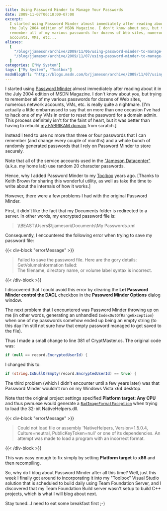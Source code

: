 ```yaml
---
title: Using Password Minder to Manage Your Passwords
date: 2009-11-07T06:18:00-07:00
excerpt:
  I started using Password Minder almost immediately after reading about it in
  the July 2004 edition of MSDN Magazine. I don't know about you, but trying to
  remember all of my various passwords for dozens of Web sites, numerous network
  accounts, VMs, etc...
aliases:
  [
    "/blog/jjameson/archive/2009/11/06/using-password-minder-to-manage-your-passwords.aspx",
    "/blog/jjameson/archive/2009/11/07/using-password-minder-to-manage-your-passwords.aspx",
  ]
categories: ["My System"]
tags: ["My System", "Toolbox"]
msdnBlogUrl: "http://blogs.msdn.com/b/jjameson/archive/2009/11/07/using-password-minder-to-manage-your-passwords.aspx"
---
```


I started using
[Password Minder](http://msdn.microsoft.com/en-us/magazine/cc163958.aspx) almost
immediately after reading about it in the July 2004 edition of MSDN Magazine. I
don't know about you, but trying to remember all of my various passwords for
dozens of Web sites, numerous network accounts, VMs, etc. is really quite a
nightmare.
[I'm actually a little embarrassed to say that on more than one occasion I've had to hack one of my VMs in order to reset the password for a domain admin. This process definitely isn't for the faint of heart, but it was better than having to rebuild [my FABRIKAM domain](/blog/jjameson/2009/09/14/the-jameson-datacenter)
from scratch.]

Instead I tend to use no more than three or four passwords that I can remember
(and change every couple of months) and a whole bunch of randomly generated
passwords that I rely on Password Minder to store securely.

Note that all of the service accounts used in the
["Jameson Datacenter"](/blog/jjameson/2009/09/14/the-jameson-datacenter) (a.k.a.
my home lab) use random 20 character passwords.

Hence, why I added Password Minder to my
[Toolbox](/blog/jjameson/2007/03/22/backedup-and-notbackedup) years ago. [Thanks
to Keith Brown for sharing this wonderful utility, as well as take the time to
write about the internals of how it works.]

However, there were a few problems I had with the original Password Minder.

First, it didn't like the fact that my Documents folder is redirected to a
server. In other words, my encrypted password file is:

> \\\\BEAST\Users$\jjameson\Documents\My Passwords.xml

Consequently, I encountered the following error when trying to save my password
file:

{{< div-block "errorMessage" >}}

> Failed to save the password file. Here are the gory details:
> GetVolumeInformation failed:\
> The filename, directory name, or volume label syntax is incorrect.

{{< /div-block >}}

I discovered that I could avoid this error by clearing the **Let Password Minder
control the DACL** checkbox in the **Password Minder Options** dialog window.

The next problem that I encountered was Password Minder throwing up on me (in
other words, generating an unhandled `IndexOutOfRangeException`) when one of my
passwords somehow ended up being an empty string (to this day I'm still not sure
how that empty password managed to get saved to the file).

Thus I made a small change to line 381 of CryptMaster.cs. The original code was:

```C#
if (null == record.EncryptedUserId) {
```

I changed this to:

```C#
if (string.IsNullOrEmpty(record.EncryptedUserId) == true) {
```

The third problem (which I didn't encounter until a few years later) was that
Password Minder wouldn't run on my Windows Vista x64 desktop.

Note that the original project settings specified **Platform target: Any CPU**
and thus pwm.exe would generate a
[`BadImageFormatException`](http://msdn.microsoft.com/en-us/library/system.badimageformatexception.aspx)
when trying to load the 32-bit NativeHelpers.dll.

{{< div-block "errorMessage" >}}

> Could not load file or assembly 'NativeHelpers, Version=1.5.0.4,
> Culture=neutral, PublicKeyToken=null' or one of its dependencies. An attempt
> was made to load a program with an incorrect format.

{{< /div-block >}}

This was easy enough to fix simply by setting **Platform target** to **x86** and
then recompiling.

So, why do I blog about Password Minder after all this time? Well, just this
week I finally got around to incorporating it into my "Toolbox" Visual Studio
solution that is scheduled to build daily using Team Foundation Server, and I
discovered that my Team Foundation Build server wasn't setup to build C++
projects, which is what I will blog about next.

Stay tuned...I need to eat some breakfast first ;-)
